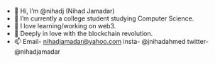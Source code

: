 - 👋 Hi, I’m @nihadj (Nihad Jamadar)
- 👀 I’m currently a college student studying Computer Science.
- 🌱 I love learning/working on web3.
- 💞️ Deeply in love with the blockchain revolution.
- 📫 Email- nihadjamadar@yahoo.com
            insta- @jnihadahmed
            twitter- @nihadjamadar


